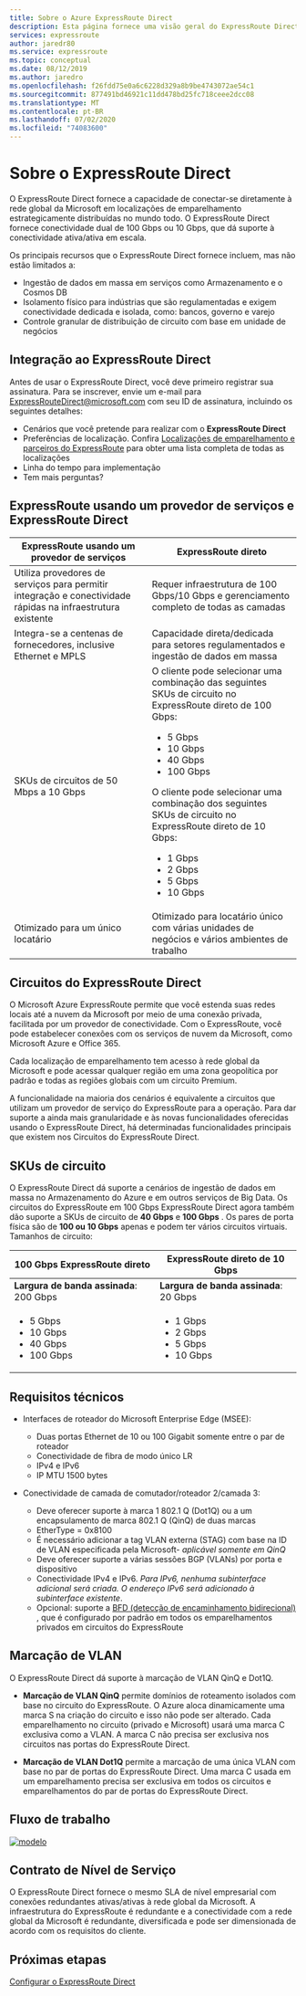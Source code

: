 ```yaml
---
title: Sobre o Azure ExpressRoute Direct
description: Esta página fornece uma visão geral do ExpressRoute Direct
services: expressroute
author: jaredr80
ms.service: expressroute
ms.topic: conceptual
ms.date: 08/12/2019
ms.author: jaredro
ms.openlocfilehash: f26fdd75e0a6c6228d329a8b9be4743072ae54c1
ms.sourcegitcommit: 877491bd46921c11dd478bd25fc718ceee2dcc08
ms.translationtype: MT
ms.contentlocale: pt-BR
ms.lasthandoff: 07/02/2020
ms.locfileid: "74083600"
---
```

# <a name="about-expressroute-direct"></a>Sobre o ExpressRoute Direct

O ExpressRoute Direct fornece a capacidade de conectar-se diretamente à rede global da Microsoft em localizações de emparelhamento estrategicamente distribuídas no mundo todo. O ExpressRoute Direct fornece conectividade dual de 100 Gbps ou 10 Gbps, que dá suporte à conectividade ativa/ativa em escala.

Os principais recursos que o ExpressRoute Direct fornece incluem, mas não estão limitados a:

* Ingestão de dados em massa em serviços como Armazenamento e o Cosmos DB
* Isolamento físico para indústrias que são regulamentadas e exigem conectividade dedicada e isolada, como: bancos, governo e varejo
* Controle granular de distribuição de circuito com base em unidade de negócios

## <a name="onboard-to-expressroute-direct"></a>Integração ao ExpressRoute Direct

Antes de usar o ExpressRoute Direct, você deve primeiro registrar sua assinatura. Para se inscrever, envie um e-mail para <ExpressRouteDirect@microsoft.com> com seu ID de assinatura, incluindo os seguintes detalhes:

* Cenários que você pretende para realizar com o **ExpressRoute Direct**
* Preferências de localização. Confira [Localizações de emparelhamento e parceiros do ExpressRoute](expressroute-locations-providers.md) para obter uma lista completa de todas as localizações
* Linha do tempo para implementação
* Tem mais perguntas?

## <a name="expressroute-using-a-service-provider-and-expressroute-direct"></a>ExpressRoute usando um provedor de serviços e ExpressRoute Direct

| **ExpressRoute usando um provedor de serviços** | **ExpressRoute direto** | 
| --- | --- |
| Utiliza provedores de serviços para permitir integração e conectividade rápidas na infraestrutura existente | Requer infraestrutura de 100 Gbps/10 Gbps e gerenciamento completo de todas as camadas
| Integra-se a centenas de fornecedores, inclusive Ethernet e MPLS | Capacidade direta/dedicada para setores regulamentados e ingestão de dados em massa |
| SKUs de circuitos de 50 Mbps a 10 Gbps | O cliente pode selecionar uma combinação das seguintes SKUs de circuito no ExpressRoute direto de 100 Gbps: <ul><li>5 Gbps</li><li>10 Gbps</li><li>40 Gbps</li><li>100 Gbps</li></ul> O cliente pode selecionar uma combinação dos seguintes SKUs de circuito no ExpressRoute direto de 10 Gbps:<ul><li>1 Gbps</li><li>2 Gbps</li><li>5 Gbps</li><li>10 Gbps</li></ul>
| Otimizado para um único locatário | Otimizado para locatário único com várias unidades de negócios e vários ambientes de trabalho

## <a name="expressroute-direct-circuits"></a>Circuitos do ExpressRoute Direct

O Microsoft Azure ExpressRoute permite que você estenda suas redes locais até a nuvem da Microsoft por meio de uma conexão privada, facilitada por um provedor de conectividade. Com o ExpressRoute, você pode estabelecer conexões com os serviços de nuvem da Microsoft, como Microsoft Azure e Office 365.

Cada localização de emparelhamento tem acesso à rede global da Microsoft e pode acessar qualquer região em uma zona geopolítica por padrão e todas as regiões globais com um circuito Premium.  

A funcionalidade na maioria dos cenários é equivalente a circuitos que utilizam um provedor de serviço do ExpressRoute para a operação. Para dar suporte a ainda mais granularidade e às novas funcionalidades oferecidas usando o ExpressRoute Direct, há determinadas funcionalidades principais que existem nos Circuitos do ExpressRoute Direct.

## <a name="circuit-skus"></a>SKUs de circuito

O ExpressRoute Direct dá suporte a cenários de ingestão de dados em massa no Armazenamento do Azure e em outros serviços de Big Data. Os circuitos do ExpressRoute em 100 Gbps ExpressRoute Direct agora também dão suporte a SKUs de circuito de **40 Gbps** e **100 Gbps** . Os pares de porta física são de **100 ou 10 Gbps** apenas e podem ter vários circuitos virtuais. Tamanhos de circuito:

| **100 Gbps ExpressRoute direto** | **ExpressRoute direto de 10 Gbps** | 
| --- | --- |
| **Largura de banda assinada**: 200 Gbps | **Largura de banda assinada**: 20 Gbps |
| <ul><li>5 Gbps</li><li>10 Gbps</li><li>40 Gbps</li><li>100 Gbps</li></ul> | <ul><li>1 Gbps</li><li>2 Gbps</li><li>5 Gbps</li><li>10 Gbps</li></ul>

## <a name="technical-requirements"></a>Requisitos técnicos

* Interfaces de roteador do Microsoft Enterprise Edge (MSEE):
    * Duas portas Ethernet de 10 ou 100 Gigabit somente entre o par de roteador
    * Conectividade de fibra de modo único LR
    * IPv4 e IPv6
    * IP MTU 1500 bytes

* Conectividade de camada de comutador/roteador 2/camada 3:
    * Deve oferecer suporte à marca 1 802.1 Q (Dot1Q) ou a um encapsulamento de marca 802.1 Q (QinQ) de duas marcas
    * EtherType = 0x8100
    * É necessário adicionar a tag VLAN externa (STAG) com base na ID de VLAN especificada pela Microsoft- *aplicável somente em QinQ*
    * Deve oferecer suporte a várias sessões BGP (VLANs) por porta e dispositivo
    * Conectividade IPv4 e IPv6. *Para IPv6, nenhuma subinterface adicional será criada. O endereço IPv6 será adicionado à subinterface existente*. 
    * Opcional: suporte a [BFD (detecção de encaminhamento bidirecional)](https://docs.microsoft.com/azure/expressroute/expressroute-bfd) , que é configurado por padrão em todos os emparelhamentos privados em circuitos do ExpressRoute

## <a name="vlan-tagging"></a>Marcação de VLAN

O ExpressRoute Direct dá suporte à marcação de VLAN QinQ e Dot1Q.

* **Marcação de VLAN QinQ** permite domínios de roteamento isolados com base no circuito do ExpressRoute. O Azure aloca dinamicamente uma marca S na criação do circuito e isso não pode ser alterado. Cada emparelhamento no circuito (privado e Microsoft) usará uma marca C exclusiva como a VLAN. A marca C não precisa ser exclusiva nos circuitos nas portas do ExpressRoute Direct.

* **Marcação de VLAN Dot1Q** permite a marcação de uma única VLAN com base no par de portas do ExpressRoute Direct. Uma marca C usada em um emparelhamento precisa ser exclusiva em todos os circuitos e emparelhamentos do par de portas do ExpressRoute Direct.

## <a name="workflow"></a>Fluxo de trabalho

[![modelo](./media/expressroute-erdirect-about/workflow1.png)](./media/expressroute-erdirect-about/workflow1.png#lightbox)

## <a name="sla"></a>Contrato de Nível de Serviço

O ExpressRoute Direct fornece o mesmo SLA de nível empresarial com conexões redundantes ativas/ativas à rede global da Microsoft. A infraestrutura do ExpressRoute é redundante e a conectividade com a rede global da Microsoft é redundante, diversificada e pode ser dimensionada de acordo com os requisitos do cliente. 

## <a name="next-steps"></a>Próximas etapas

[Configurar o ExpressRoute Direct](expressroute-howto-erdirect.md)
